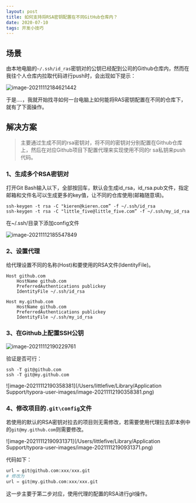 ```yaml
---
layout: post
title: 如何支持将RSA密钥配置在不同GitHub仓库内？
date: 2020-07-10 
tags: 开发小技巧  
---
```




## 场景
由本地电脑的`~/.ssh/id_ras`密钥对的公钥已经配到公司的Github仓库内，然而在我往个人仓库内拉取代码进行push时，会出现如下提示：

![image-20211112184621442](/Users/littlefive/Documents/GitHub/Little-Five.github.io/images/posts/small_tips/image-20211112184621442.png)

于是....，我就开始找寻如何一台电脑上如何能将RAS密钥配置在不同的仓库下，就有了下面操作。



## 解决方案

>主要通过生成不同的rsa密钥对，将不同的密钥对分别配置在Github仓库上，然后在对应Github项目下配置代理来实现使用不同的r sa私钥来push代码。



### 1、生成多个RSA密钥对

打开Git Bash输入以下，全部按回车，默认会生成id_rsa，id_rsa.pub文件，指定邮箱和文件名可以生成更多的key值，让不同的仓库使用(邮箱随意填)。

```
ssh-keygen -t rsa -C "kieren@kieren.com” -f ~/.ssh/id_rsa
ssh-keygen -t rsa -C "little_five@little_five.com” -f ~/.ssh/my_id_rsa
```

在~/.ssh/目录下添加config文件

![image-20211112185547849](/Users/littlefive/Documents/GitHub/Little-Five.github.io/images/posts/small_tips/image-20211112185547849.png)



### 2、设置代理　

给代理设置不同的名称(Host)和要使用的RSA文件(IdentityFile)。

~~~
Host github.com
    HostName github.com
    PreferredAuthentications publickey
    IdentityFile ~/.ssh/id_rsa

Host my.github.com
    HostName github.com
    PreferredAuthentications publickey
    IdentityFile ~/.ssh/my_id_rsa
~~~



### 3、在Github上配置SSH公钥

![image-20211112190229761](/Users/littlefive/Documents/GitHub/Little-Five.github.io/images/posts/small_tips/image-20211112190229761.png)

验证是否可行：

```
ssh -T git@github.com
ssh -T git@my.github.com
```

![image-20211112190358381](/Users/littlefive/Library/Application Support/typora-user-images/image-20211112190358381.png)



### 4、修改项目的`.git\config`文件

若使用的默认的RSA密钥对拉去的项目则无需修改，若需要使用代理拉去即本例中的`git@my.github.com`则需要修改。

![image-20211112190931371](/Users/littlefive/Library/Application Support/typora-user-images/image-20211112190931371.png)

代码如下：

```python
url = git@github.com:xxx/xxx.git
# 修改为
url = git@my.github.com:xxx/xxx.git
```

这一步主要于第二步对应，使用代理的配置的RSA进行git操作。



 